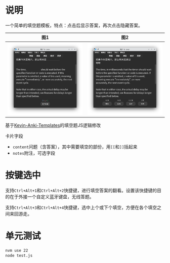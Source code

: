 # 说明

一个简单的填空题模板，特点：点击后显示答案，再次点击隐藏答案。

|图1|图2|
|--|--|
|![](images/1.png)|![](images/2.png)|

基于[Kevin-Anki-Templates](https://github.com/kevin2li/Kevin-Anki-Templates)的填空题JS逻辑修改

卡片字段

- `content`问题（含答案），其中需要填空的部份，用`[[`和`]]`括起来
- `notes`附注，可选字段

# 按键选中

支持`Ctrl+Alt+1`和`Ctrl+Alt+2`快捷键，进行填空答案的翻看。设置该快捷键的目的在于外接一个自定义蓝牙键盘，无线答题。

支持`Ctrl+Alt+3`和`Ctrl+Alt+4`快捷键，选中上个或下个填空，方便在各个填空之间来回游走。

# 单元测试

```bash
nvm use 22
node test.js
```
